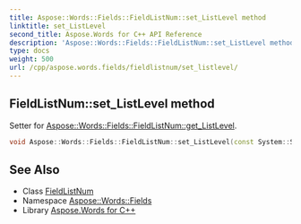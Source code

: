 ```yaml
---
title: Aspose::Words::Fields::FieldListNum::set_ListLevel method
linktitle: set_ListLevel
second_title: Aspose.Words for C++ API Reference
description: 'Aspose::Words::Fields::FieldListNum::set_ListLevel method. Setter for Aspose::Words::Fields::FieldListNum::get_ListLevel in C++.'
type: docs
weight: 500
url: /cpp/aspose.words.fields/fieldlistnum/set_listlevel/
---
```

## FieldListNum::set_ListLevel method


Setter for [Aspose::Words::Fields::FieldListNum::get_ListLevel](../get_listlevel/).

```cpp
void Aspose::Words::Fields::FieldListNum::set_ListLevel(const System::String &value)
```

## See Also

* Class [FieldListNum](../)
* Namespace [Aspose::Words::Fields](../../)
* Library [Aspose.Words for C++](../../../)
